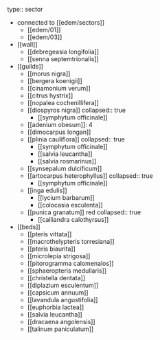 type:: sector

- connected to [[edem/sectors]]
	- [[edem/01]]
	- [[edem/03]]
- [[wall]]
	- [[debregeasia longifolia]]
	- [[senna septemtrionalis]]
- [[guilds]]
	- [[morus nigra]]
	- [[bergera koenigii]]
	- [[cinamonium verum]]
	- [[citrus hystrix]]
	- [[nopalea cochenillifera]]
	- [[diospyros nigra]]
	  collapsed:: true
		- [[symphytum officinale]]
	- [[adenium obesum]]: 4
	- [[dimocarpus longan]]
	- [[plinia cauliflora]]
	  collapsed:: true
		- [[symphytum officinale]]
		- [[salvia leucantha]]
		- [[salvia rosmarinus]]
	- [[synsepalum dulcificum]]
	- [[artocarpus heterophyllus]]
	  collapsed:: true
		- [[symphytum officinale]]
	- [[inga edulis]]
		- [[lycium barbarum]]
		- [[colocasia esculenta]]
	- [[punica granatum]] red
	  collapsed:: true
		- [[calliandra calothyrsus]]
- [[beds]]
	- [[pteris vittata]]
	- [[macrothelypteris torresiana]]
	- [[pteris biaurita]]
	- [[microlepia strigosa]]
	- [[pitorogramma calomenalos]]
	- [[sphaeropteris medullaris]]
	- [[christella dentata]]
	- [[diplazium esculentum]]
	- [[capsicum annuum]]
	- [[lavandula angustifolia]]
	- [[euphorbia lactea]]
	- [[salvia leucantha]]
	- [[dracaena angolensis]]
	- [[talinum paniculatum]]